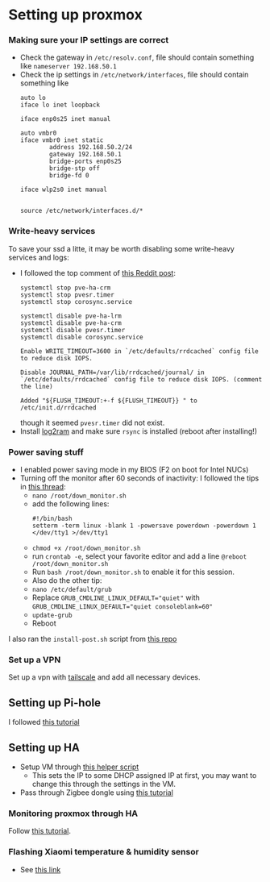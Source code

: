 # Setting up proxmox

### Making sure your IP settings are correct
- Check the gateway in `/etc/resolv.conf`, file should contain something like
  ```nameserver 192.168.50.1```
- Check the ip settings in `/etc/network/interfaces`, file should contain something like
  ```
  auto lo
  iface lo inet loopback
  
  iface enp0s25 inet manual
  
  auto vmbr0
  iface vmbr0 inet static
          address 192.168.50.2/24
          gateway 192.168.50.1
          bridge-ports enp0s25
          bridge-stp off
          bridge-fd 0
  
  iface wlp2s0 inet manual
  
  
  source /etc/network/interfaces.d/*
  ```
### Write-heavy services
To save your ssd a litte, it may be worth disabling some write-heavy services and logs:
- I followed the top comment of [this Reddit post](https://www.reddit.com/r/Proxmox/comments/1j4ehgq/is_there_any_way_to_tweak_the_system_to_make_ssds/):
  ```
  systemctl stop pve-ha-crm
  systemctl stop pvesr.timer
  systemctl stop corosync.service
  
  systemctl disable pve-ha-lrm
  systemctl disable pve-ha-crm
  systemctl disable pvesr.timer
  systemctl disable corosync.service
  
  Enable WRITE_TIMEOUT=3600 in `/etc/defaults/rrdcached` config file to reduce disk IOPS.
  
  Disable JOURNAL_PATH=/var/lib/rrdcached/journal/ in `/etc/defaults/rrdcached` config file to reduce disk IOPS. (comment the line)
  
  Added "${FLUSH_TIMEOUT:+-f ${FLUSH_TIMEOUT}} " to /etc/init.d/rrdcached
  ```
  though it seemed `pvesr.timer` did not exist.
- Install [log2ram](https://github.com/azlux/log2ram) and make sure `rsync` is installed (reboot after installing!)

### Power saving stuff
- I enabled power saving mode in my BIOS (F2 on boot for Intel NUCs)
- Turning off the monitor after 60 seconds of inactivity: I followed the tips in [this thread](https://forum.proxmox.com/threads/turn-off-proxmox-primary-monitor.120769/):
  - `nano /root/down_monitor.sh`
  - add the following lines:
    ```
    #!/bin/bash
    setterm -term linux -blank 1 -powersave powerdown -powerdown 1 </dev/tty1 >/dev/tty1
    ```
  - `chmod +x /root/down_monitor.sh`
  - run `crontab -e`, select your favorite editor and add a line `@reboot /root/down_monitor.sh`
  - Run `bash /root/down_monitor.sh` to enable it for this session.
  - Also do the other tip:
  - `nano /etc/default/grub`
  - Replace `GRUB_CMDLINE_LINUX_DEFAULT="quiet"` with `GRUB_CMDLINE_LINUX_DEFAULT="quiet consoleblank=60"`
  - `update-grub`
  - Reboot

I also ran the `install-post.sh` script from [this repo](https://github.com/extremeshok/xshok-proxmox)

### Set up a VPN
Set up a vpn with [tailscale](https://tailscale.com/) and add all necessary devices.

## Setting up Pi-hole
I followed [this tutorial](https://www.naturalborncoder.com/2023/07/installing-pi-hole-on-proxmox/)

## Setting up HA
- Setup VM through [this helper script](https://tteck.github.io/Proxmox/#home-assistant-os-vm)
  - This sets the IP to some DHCP assigned IP at first, you may want to change this through the settings in the VM.
- Pass through Zigbee dongle using [this tutorial](https://smarthomescene.com/guides/how-to-passthrough-usb-devices-to-home-assistant-in-proxmox/)

### Monitoring proxmox through HA
Follow [this tutorial](https://smarthomescene.com/guides/how-to-monitor-and-control-proxmox-virtual-environment-in-home-assistant/).

### Flashing Xiaomi temperature & humidity sensor
- See [this link](https://www.zigbee2mqtt.io/devices/LYWSD03MMC.html)
